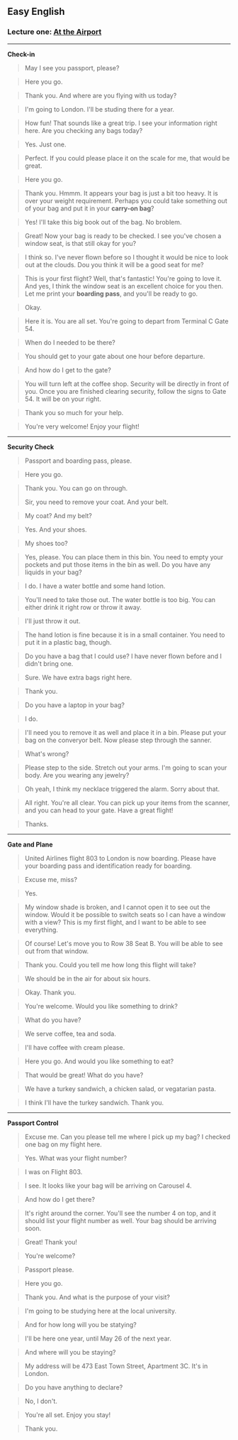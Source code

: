 ## Easy English

### Lecture one: [At the Airport](https://www.bilibili.com/video/BV1X54y1p7Dd/?spm_id_from=333.337.search-card.all.click&vd_source=ee2b56875993115cf0f9e989aed69f19)

---

**Check-in**

> May I see you passport, please?

> Here you go.

> Thank you. And where are you flying with us today?

> I'm going to London. I'll be studing there for a year.

> How fun! That sounds like a great trip. I see your information right here. Are you checking any bags today?

> Yes. Just one.

> Perfect. If you could please place it on the scale for me, that would be great.

> Here you go.

> Thank you. Hmmm. It appears your bag is just a bit too heavy. It is over your weight requirement. Perhaps you could take something out of your bag and put it in your **carry-on bag**?

> Yes! I'll take this big book out of the bag. No broblem.

> Great! Now your bag is ready to be checked. I see you've chosen a window seat, is that still okay for you?

> I think so. I've never flown before so I thought it would be nice to look out at the clouds. Dou you think it will be a good seat for me?

> This is your first flight? Well, that's fantastic! You're going to love it. And yes, I think the window seat is an excellent choice for you then. Let me print your **boarding pass**, and you'll be ready to go.

> Okay.

> Here it is. You are all set. You're going to depart from Terminal C Gate 54.

> When do I needed to be there?

> You should get to your gate about one hour before departure.

> And how do I get to the gate?

> You will turn left at the coffee shop. Security will be directly in front of you. Once you are finished clearing security, follow the signs to Gate 54. It will be on your right.

> Thank you so much for your help.

> You're very welcome! Enjoy your flight!

---

**Security Check**

> Passport and boarding pass, please.

> Here you go.

> Thank you. You can go on through. 
> 
> Sir, you need to remove your coat. And your belt.

> My coat? And my belt?

> Yes. And your shoes.

> My shoes too?

> Yes, please. You can place them in this bin. You need to empty your pockets and put those items in the bin as well. Do you have any liquids in your bag?

> I do. I have a water bottle and some hand lotion.

> You'll need to take those out. The water bottle is too big. You can either drink it right row or throw it away.

> I'll just throw it out.

> The hand lotion is fine because it is in a small container. You need to put it in a plastic bag, though.

> Do you have a bag that I could use? I have never flown before and I didn't bring one.

> Sure. We have extra bags right here.

> Thank you.

> Do you have a laptop in your bag?

> I do.

> I'll need you to remove it as well and place it in a bin. Please put your bag on the converyor belt. Now please step through the sanner.

> What's wrong?

> Please step to the side. Stretch out your arms. I'm going to scan your body. Are you wearing any jewelry?

> Oh yeah, I think my necklace triggered the alarm. Sorry about that.

> All right. You're all clear. You can pick up your items from the scanner, and you can head to your gate. Have a great flight!

> Thanks.

---

**Gate and Plane**

> United Airlines flight 803 to London is now boarding. Please have your boarding pass and identification ready for boarding.

> Excuse me, miss?

> Yes.

> My window shade is broken, and I cannot open it to see out the window. Would it be possible to switch seats so I can have a window with a view? This is my first flight, and I want to be able to see everything.

> Of course! Let's move you to Row 38 Seat B. You will be able to see out from that window.

> Thank you. Could you tell me how long this flight will take?

> We should be in the air for about six hours.

> Okay. Thank you.

> You're welcome. Would you like something to drink?

> What do you have?

> We serve coffee, tea and soda.

> I'll have coffee with cream please.

> Here you go. And would you like something to eat?

> That would be great! What do you have?

> We have a turkey sandwich, a chicken salad, or vegatarian pasta.

> I think I'll have the turkey sandwich. Thank you.

---

**Passport Control**

> Excuse me. Can you please tell me where I pick up my bag? I checked one bag on my flight here.

> Yes. What was your flight number?

> I was on Flight 803.

> I see. It looks like your bag will be arriving on Carousel 4.

> And how do I get there?

> It's right around the corner. You'll see the number 4 on top, and it should list your flight number as well. Your bag should be arriving soon.

> Great! Thank you!

> You're welcome?

> Passport please.

> Here you go.

> Thank you. And what is the purpose of your visit?

> I'm going to be studying here at the local university.

> And for how long will you be statying?

> I'll be here one year, until May 26 of the next year.

> And where will you be staying?

> My address will be 473 East Town Street, Apartment 3C. It's in London.

> Do you have anything to declare?

> No, I don't.

> You're all set. Enjoy you stay!

> Thank you.